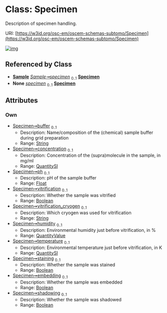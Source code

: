 
# Class: Specimen

Description of specimen handling.

URI: [https://w3id.org/osc-em/oscem-schemas-subtomo/Specimen](https://w3id.org/osc-em/oscem-schemas-subtomo/Specimen)


[![img](https://yuml.me/diagram/nofunky;dir:TB/class/[QuantitySI]<temperature%200..1-++[Specimen&#124;buffer:string%20%3F;ph:float%20%3F;vitrification:boolean%20%3F;vitrification_cryogen:string%20%3F;staining:boolean%20%3F;embedding:boolean%20%3F;shadowing:boolean%20%3F],[QuantityValue]<humidity%200..1-++[Specimen],[QuantitySI]<concentration%200..1-++[Specimen],[Sample]++-%20specimen%200..1>[Specimen],[Sample]++-%20specimen(i)%200..1>[Specimen],[Sample],[QuantityValue],[QuantitySI])](https://yuml.me/diagram/nofunky;dir:TB/class/[QuantitySI]<temperature%200..1-++[Specimen&#124;buffer:string%20%3F;ph:float%20%3F;vitrification:boolean%20%3F;vitrification_cryogen:string%20%3F;staining:boolean%20%3F;embedding:boolean%20%3F;shadowing:boolean%20%3F],[QuantityValue]<humidity%200..1-++[Specimen],[QuantitySI]<concentration%200..1-++[Specimen],[Sample]++-%20specimen%200..1>[Specimen],[Sample]++-%20specimen(i)%200..1>[Specimen],[Sample],[QuantityValue],[QuantitySI])

## Referenced by Class

 *  **[Sample](Sample.md)** *[Sample➞specimen](Sample_specimen.md)*  <sub>0..1</sub>  **[Specimen](Specimen.md)**
 *  **None** *[specimen](specimen.md)*  <sub>0..1</sub>  **[Specimen](Specimen.md)**

## Attributes


### Own

 * [Specimen➞buffer](Specimen_buffer.md)  <sub>0..1</sub>
     * Description: Name/composition of the (chemical) sample buffer during grid preparation
     * Range: [String](types/String.md)
 * [Specimen➞concentration](Specimen_concentration.md)  <sub>0..1</sub>
     * Description: Concentration of the (supra)molecule in the sample, in mg/ml
     * Range: [QuantitySI](QuantitySI.md)
 * [Specimen➞ph](Specimen_ph.md)  <sub>0..1</sub>
     * Description: pH of the sample buffer
     * Range: [Float](types/Float.md)
 * [Specimen➞vitrification](Specimen_vitrification.md)  <sub>0..1</sub>
     * Description: Whether the sample was vitrified
     * Range: [Boolean](types/Boolean.md)
 * [Specimen➞vitrification_cryogen](Specimen_vitrification_cryogen.md)  <sub>0..1</sub>
     * Description: Which cryogen was used for vitrification
     * Range: [String](types/String.md)
 * [Specimen➞humidity](Specimen_humidity.md)  <sub>0..1</sub>
     * Description: Environmental humidity just before vitrification, in %
     * Range: [QuantityValue](QuantityValue.md)
 * [Specimen➞temperature](Specimen_temperature.md)  <sub>0..1</sub>
     * Description: Environmental temperature just before vitrification, in K
     * Range: [QuantitySI](QuantitySI.md)
 * [Specimen➞staining](Specimen_staining.md)  <sub>0..1</sub>
     * Description: Whether the sample was stained
     * Range: [Boolean](types/Boolean.md)
 * [Specimen➞embedding](Specimen_embedding.md)  <sub>0..1</sub>
     * Description: Whether the sample was embedded
     * Range: [Boolean](types/Boolean.md)
 * [Specimen➞shadowing](Specimen_shadowing.md)  <sub>0..1</sub>
     * Description: Whether the sample was shadowed
     * Range: [Boolean](types/Boolean.md)
